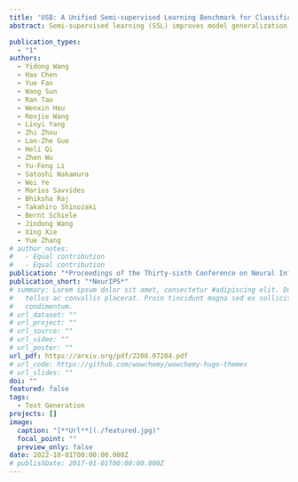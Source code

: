 ```yaml
---
title: 'USB: A Unified Semi-supervised Learning Benchmark for Classification'
abstract: Semi-supervised learning (SSL) improves model generalization by leveraging massive unlabeled data to augment limited labeled samples. However, currently, popular SSL evaluation protocols are often constrained to computer vision (CV) tasks. In addition, previous work typically trains deep neural networks from scratch, which is time-consuming and environmentally unfriendly. To address the above issues, we construct a Unified SSL Benchmark (USB) for classification by selecting 15 diverse, challenging, and comprehensive tasks from CV, natural language processing (NLP), and audio processing (Audio), on which we systematically evaluate the dominant SSL methods, and also open-source a modular and extensible codebase for fair evaluation of these SSL methods. We further provide the pretrained versions of the state-of-the-art neural models for CV tasks to make the cost affordable for further tuning. USB enables the evaluation of a single SSL algorithm on more tasks from multiple domains but with less cost. Specifically, on a single NVIDIA V100, only 39 GPU days are required to evaluate FixMatch on 15 tasks in USB while 335 GPU days (279 GPU days on 4 CV datasets except for ImageNet) are needed on 5 CV tasks with TorchSSL.

publication_types:
  - "1"
authors:
  - Yidong Wang
  - Hao Chen
  - Yue Fan
  - Wang Sun
  - Ran Tao
  - Wenxin Hou
  - Renjie Wang
  - Linyi Yang
  - Zhi Zhou
  - Lan-Zhe Guo
  - Heli Qi
  - Zhen Wu
  - Yu-Feng Li
  - Satoshi Nakamura
  - Wei Ye
  - Marios Savvides
  - Bhiksha Raj
  - Takahiro Shinozaki
  - Bernt Schiele
  - Jindong Wang
  - Xing Xie
  - Yue Zhang
# author_notes:
#   - Equal contribution
#   - Equal contribution
publication: "*Proceedings of the Thirty-sixth Conference on Neural Information Processing Systems Datasets and Benchmarks Track*"
publication_short: "*NeurIPS*"
# summary: Lorem ipsum dolor sit amet, consectetur #adipiscing elit. Duis posuere
#   tellus ac convallis placerat. Proin tincidunt magna sed ex sollicitudin
#   condimentum.
# url_dataset: ""
# url_project: ""
# url_source: ""
# url_video: ""
# url_poster: ""
url_pdf: https://arxiv.org/pdf/2208.07204.pdf
# url_code: https://github.com/wowchemy/wowchemy-hugo-themes
# url_slides: ""
doi: ""
featured: false
tags:
  - Text Generation
projects: []
image:
  caption: "[**Url**](./featured.jpg)"
  focal_point: ""
  preview_only: false
date: 2022-10-01T00:00:00.000Z
# publishDate: 2017-01-01T00:00:00.000Z
---
```

